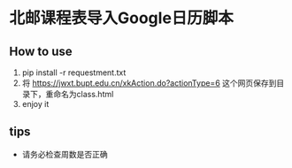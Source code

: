 # 北邮课程表导入Google日历脚本

## How to use

1. pip install -r requestment.txt  
2. 将 https://jwxt.bupt.edu.cn/xkAction.do?actionType=6 这个网页保存到目录下，重命名为class.html  
3. enjoy it 

## tips

* 请务必检查周数是否正确